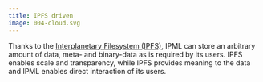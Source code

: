 ```yaml
---
title: IPFS driven
image: 004-cloud.svg
---
```


Thanks to the [Interplanetary Filesystem (IPFS)](https://ipfs.io), IPML can
store an arbitrary amount of data, meta- and binary-data as is required by its
users. IPFS enables scale and transparency, while IPFS provides meaning to the
data and IPML enables direct interaction of its users.
